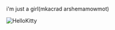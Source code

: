 
i'm just a girl(mkacrad arshemamowmot)

![HelloKitty](https://github.com/user-attachments/assets/b55d2ee9-06d4-4d7a-84c7-16c75abb4c0c)

